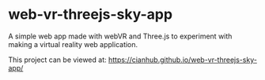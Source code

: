 # web-vr-threejs-sky-app
A simple web app made with webVR and Three.js to experiment with making a virtual reality web application.

This project can be viewed at: https://cianhub.github.io/web-vr-threejs-sky-app/
